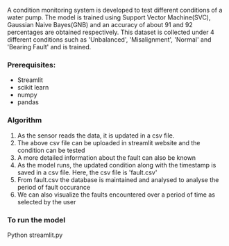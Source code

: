 A condition monitoring system is developed to test different conditions of a water pump. The model is trained using Support Vector Machine(SVC), Gaussian Naive Bayes(GNB) and an accuracy of about 91 and 92 percentages are obtained respectively.
This dataset is collected under 4 different conditions such as 'Unbalanced', 'Misalignment', 'Normal' and 'Bearing Fault' and is trained.

### Prerequisites:
- Streamlit
- scikit learn
- numpy
- pandas

### Algorithm
1. As the sensor reads the data, it is updated in a csv file.
2. The above csv file can be uploaded in streamlit website and the condition can be tested
3. A more detailed information about the fault can also be known
4. As the model runs, the updated condition along with the timestamp is saved in a csv file. Here, the csv file is 'fault.csv'
5. From fault.csv the database is maintained and analysed to analyse the period of fault occurance
6. We can also visualize the faults encountered over a period of time as selected by the user

### To run the model
Python streamlit.py
